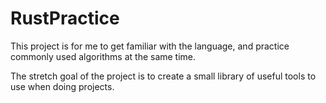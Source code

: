 # RustPractice

This project is for me to get familiar with the language, and practice commonly used algorithms at the same time. 

The stretch goal of the project is to create a small library of useful tools to use when doing projects. 

